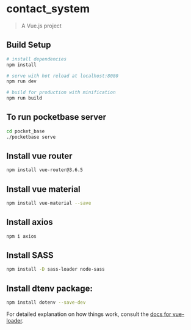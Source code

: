# contact_system
> A Vue.js project

## Build Setup

``` bash
# install dependencies
npm install

# serve with hot reload at localhost:8080
npm run dev

# build for production with minification
npm run build
```

## To run pocketbase server
```bash
cd pocket_base
./pocketbase serve
```

## Install vue router
```bash
npm install vue-router@3.6.5
```
## Install vue material
```bash
npm install vue-material --save
```
## Install axios
```bash
npm i axios
```

## Install SASS
```bash
npm install -D sass-loader node-sass
```

## Install dtenv package:
```bash
npm install dotenv --save-dev
```

For detailed explanation on how things work, consult the [docs for vue-loader](http://vuejs.github.io/vue-loader).
